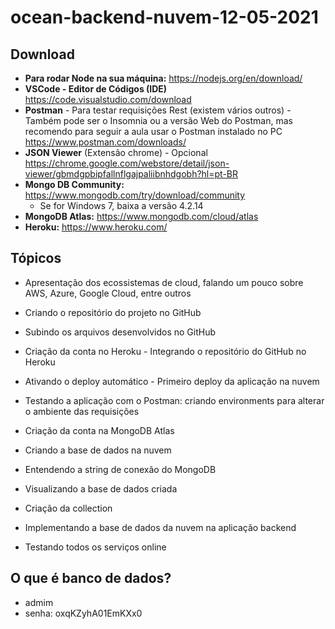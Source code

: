 # ocean-backend-nuvem-12-05-2021

## Download

- **Para rodar Node na sua máquina:** https://nodejs.org/en/download/
- **VSCode - Editor de Códigos (IDE)** https://code.visualstudio.com/download
- **Postman** - Para testar requisições Rest (existem vários outros) - Também pode ser o Insomnia ou a versão Web do Postman, mas recomendo para seguir a aula usar o Postman instalado no PC https://www.postman.com/downloads/
- **JSON Viewer** (Extensão chrome) - Opcional https://chrome.google.com/webstore/detail/json-viewer/gbmdgpbipfallnflgajpaliibnhdgobh?hl=pt-BR
- **Mongo DB Community:** https://www.mongodb.com/try/download/community
  - Se for Windows 7, baixa a versão 4.2.14
- **MongoDB Atlas:** https://www.mongodb.com/cloud/atlas
- **Heroku:** https://www.heroku.com/

## Tópicos

- Apresentação dos ecossistemas de cloud, falando um pouco sobre AWS, Azure, Google Cloud, entre outros

- Criando o repositório do projeto no GitHub

- Subindo os arquivos desenvolvidos no GitHub

- Criação da conta no Heroku - Integrando o repositório do GitHub no Heroku

- Ativando o deploy automático - Primeiro deploy da aplicação na nuvem

- Testando a aplicação com o Postman: criando environments para alterar o ambiente das requisições

- Criação da conta na MongoDB Atlas

- Criando a base de dados na nuvem

- Entendendo a string de conexão do MongoDB

- Visualizando a base de dados criada

- Criação da collection

- Implementando a base de dados da nuvem na aplicação backend

- Testando todos os serviços online


## O que é banco de dados?

- admim
- senha: oxqKZyhA01EmKXx0

